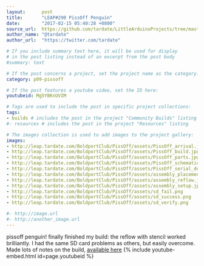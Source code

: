 ```yaml
---
layout:      post
title:       "LEAP#290 PissOff Penguin"
date:        "2017-02-15 05:40:28 +0800"
source_url:  https://github.com/tardate/LittleArduinoProjects/tree/master/BoldportClub/PissOff
author_name: "@tardate"
author_url:  "https://twitter.com/tardate"

# If you include summary text here, it will be used for display
# in the post listing instead of an excerpt from the post body
#summary: text

# If the post concerns a project, set the project name as the category:
category: p09-pissoff

# If the post features a youtube video, set the ID here:
youtubeid: Mg5YBKnUVIM

# Tags are used to include the post in specific project collections:
tags:
- builds # includes the post in the project "Community Builds" listing
#- resources # includes the post in the project "Resources" listing

# The images collection is used to add images to the project gallery:
images:
- http://leap.tardate.com/BoldportClub/PissOff/assets/PissOff_arrival.jpg
- http://leap.tardate.com/BoldportClub/PissOff/assets/PissOff_build.jpg
- http://leap.tardate.com/BoldportClub/PissOff/assets/PissOff_parts.jpg
- http://leap.tardate.com/BoldportClub/PissOff/assets/PissOff_schematic.jpg
- http://leap.tardate.com/BoldportClub/PissOff/assets/PissOff_serial_debug.jpg
- http://leap.tardate.com/BoldportClub/PissOff/assets/assembly_placement.jpg
- http://leap.tardate.com/BoldportClub/PissOff/assets/assembly_reflow.jpg
- http://leap.tardate.com/BoldportClub/PissOff/assets/assembly_setup.jpg
- http://leap.tardate.com/BoldportClub/PissOff/assets/sd_fail.png
- http://leap.tardate.com/BoldportClub/PissOff/assets/sd_success.png
- http://leap.tardate.com/BoldportClub/PissOff/assets/sd_verify.png

#- http://image.url
#- http://another_image.url
---
```


pissoff penguin! finally finished my build: the reflow with stencil worked brilliantly.
I had the same SD card problems as others, but easily overcome.
Made lots of notes on the build, [available here](https://github.com/tardate/LittleArduinoProjects/tree/master/BoldportClub/PissOff)
{% include youtube-embed.html id=page.youtubeid %}
